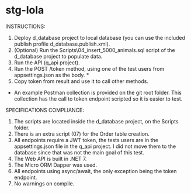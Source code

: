 # stg-lola

INSTRUCTIONS:

1. Deploy d_database project to local database (you can use the included publish profile d_database.publish.xml).
2. (Optional) Run the Scripts\04_insert_5000_animals.sql script of the d_database project to populate data.
3. Run the API (q_api project).
4. Run the POST /token method, using one of the test users from appsettings.json as the body. *
5. Copy token from result and use it to call other methods.

* An example Postman collection is provided on the git root folder. This collection has the call to token endpoint scripted so it is easier to test.

SPECIFICATIONS COMPLIANCE:

1. The scripts are located inside the d_database project, on the Scripts folder.
2. There is an extra script (07) for the Order table creation.
3. All endpoints require a JWT token, the tests users are in the appsettings.json file in the q_api project. I did not move them to the database since that was not the main goal of this test.
4. The Web API is built in .NET 7.
5. The Micro ORM Dapper was used.
6. All endpoints using async/await, the only exception being the token endpoint.
7. No warnings on compile.
